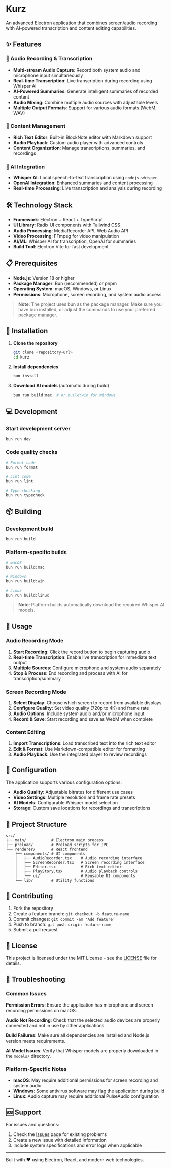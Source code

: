 # Kurz

An advanced Electron application that combines screen/audio recording with AI-powered transcription and content editing capabilities.

## ✨ Features

### 🎤 Audio Recording & Transcription
- **Multi-stream Audio Capture**: Record both system audio and microphone input simultaneously
- **Real-time Transcription**: Live transcription during recording using Whisper AI
- **AI-Powered Summaries**: Generate intelligent summaries of recorded content
- **Audio Mixing**: Combine multiple audio sources with adjustable levels
- **Multiple Output Formats**: Support for various audio formats (WebM, WAV)

### 📝 Content Management
- **Rich Text Editor**: Built-in BlockNote editor with Markdown support
- **Audio Playback**: Custom audio player with advanced controls
- **Content Organization**: Manage transcriptions, summaries, and recordings

### 🤖 AI Integration
- **Whisper AI**: Local speech-to-text transcription using `nodejs-whisper`
- **OpenAI Integration**: Enhanced summaries and content processing
- **Real-time Processing**: Live transcription and analysis during recording

## 🛠️ Technology Stack

- **Framework**: Electron + React + TypeScript
- **UI Library**: Radix UI components with Tailwind CSS
- **Audio Processing**: MediaRecorder API, Web Audio API
- **Video Processing**: FFmpeg for video manipulation
- **AI/ML**: Whisper AI for transcription, OpenAI for summaries
- **Build Tool**: Electron Vite for fast development

## 📋 Prerequisites

- **Node.js**: Version 18 or higher
- **Package Manager**: Bun (recommended) or pnpm
- **Operating System**: macOS, Windows, or Linux
- **Permissions**: Microphone, screen recording, and system audio access

> **Note**: The project uses bun as the package manager. Make sure you have bun installed, or adjust the commands to use your preferred package manager.

## 🚀 Installation

1. **Clone the repository**
   ```bash
   git clone <repository-url>
   cd kurz
   ```

2. **Install dependencies**
   ```bash
   bun install
   ```

3. **Download AI models** (automatic during build)
   ```bash
   bun run build:mac  # or build:win for Windows
   ```

## 💻 Development

### Start development server
```bash
bun run dev
```

### Code quality checks
```bash
# Format code
bun run format

# Lint code
bun run lint

# Type checking
bun run typecheck
```

## 📦 Building

### Development build
```bash
bun run build
```

### Platform-specific builds
```bash
# macOS
bun run build:mac

# Windows
bun run build:win

# Linux
bun run build:linux
```

> **Note**: Platform builds automatically download the required Whisper AI models.

## 🎯 Usage

### Audio Recording Mode
1. **Start Recording**: Click the record button to begin capturing audio
2. **Real-time Transcription**: Enable live transcription for immediate text output
3. **Multiple Sources**: Configure microphone and system audio separately
4. **Stop & Process**: End recording and process with AI for transcription/summary

### Screen Recording Mode
1. **Select Display**: Choose which screen to record from available displays
2. **Configure Quality**: Set video quality (720p to 4K) and frame rate
3. **Audio Options**: Include system audio and/or microphone input
4. **Record & Save**: Start recording and save as WebM when complete

### Content Editing
1. **Import Transcriptions**: Load transcribed text into the rich text editor
2. **Edit & Format**: Use Markdown-compatible editor for formatting
3. **Audio Playback**: Use the integrated player to review recordings

## 🔧 Configuration

The application supports various configuration options:

- **Audio Quality**: Adjustable bitrates for different use cases
- **Video Settings**: Multiple resolution and frame rate presets
- **AI Models**: Configurable Whisper model selection
- **Storage**: Custom save locations for recordings and transcriptions

## 📁 Project Structure

```
src/
├── main/           # Electron main process
├── preload/        # Preload scripts for IPC
└── renderer/       # React frontend
    ├── components/ # UI components
    │   ├── AudioRecorder.tsx    # Audio recording interface
    │   ├── ScreenRecorder.tsx   # Screen recording interface
    │   ├── Editor.tsx           # Rich text editor
    │   ├── PlayStory.tsx        # Audio playback controls
    │   └── ui/                  # Reusable UI components
    └── lib/        # Utility functions
```

## 🤝 Contributing

1. Fork the repository
2. Create a feature branch: `git checkout -b feature-name`
3. Commit changes: `git commit -am 'Add feature'`
4. Push to branch: `git push origin feature-name`
5. Submit a pull request

## 📄 License

This project is licensed under the MIT License - see the [LICENSE](LICENSE) file for details.

## 🐛 Troubleshooting

### Common Issues

**Permission Errors**: Ensure the application has microphone and screen recording permissions on macOS.

**Audio Not Recording**: Check that the selected audio devices are properly connected and not in use by other applications.

**Build Failures**: Make sure all dependencies are installed and Node.js version meets requirements.

**AI Model Issues**: Verify that Whisper models are properly downloaded in the `models/` directory.

### Platform-Specific Notes

- **macOS**: May require additional permissions for screen recording and system audio
- **Windows**: Some antivirus software may flag the application during build
- **Linux**: Audio capture may require additional PulseAudio configuration

## 🆘 Support

For issues and questions:
1. Check the [Issues](../../issues) page for existing problems
2. Create a new issue with detailed information
3. Include system specifications and error logs when applicable

---

Built with ❤️ using Electron, React, and modern web technologies.
